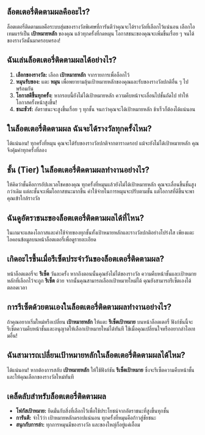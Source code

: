 ## ล็อตเตอรี่ติดตามผลคืออะไร?
ล็อตเตอรี่ติดตามผลคือระบบสุ่มของรางวัลพิเศษที่การันตีว่าคุณจะได้รางวัลที่เลือกไว้แน่นอน เลือกไอเทมแรร์เป็น **เป้าหมายหลัก** ของคุณ แล้วทุกครั้งที่กดหมุน โอกาสชนะของคุณจะเพิ่มขึ้นเรื่อย ๆ จนได้ของรางวัลนั้นมาครอบครอง!

## ฉันเล่นล็อตเตอรี่ติดตามผลได้อย่างไร?
1. **เลือกของรางวัล:** เลือก **เป้าหมายหลัก** จากรายการเพื่อล็อกไว้
2. **หมุนรับของ:** แตะ **หมุน** เพื่อพยายามลุ้นเป้าหมายหลักของคุณและรับของรางวัลปกติอื่น ๆ ไปพร้อมกัน
3. **โอกาสดีขึ้นทุกครั้ง:** หากรอบนี้ยังไม่ได้เป้าหมายหลัก ความคืบหน้าจะเลื่อนไปชั้นถัดไป ทำให้โอกาสครั้งหน้าสูงขึ้น!
4. **ชนะชัวร์:** อัตราชนะจะสูงขึ้นเรื่อย ๆ ทุกชั้น จนกว่าคุณจะได้เป้าหมายหลัก ช้าเร็วก็ต้องได้แน่นอน

## ในล็อตเตอรี่ติดตามผล ฉันจะได้รางวัลทุกครั้งไหม?
ได้แน่นอน! ทุกครั้งที่หมุน คุณจะได้รับของรางวัลปกติจากตารางดรอป แม้จะยังไม่ได้เป้าหมายหลัก คุณจึงคุ้มค่าทุกครั้งที่ลอง

## ชั้น (Tier) ในล็อตเตอรี่ติดตามผลทำงานอย่างไร?
ให้คิดว่าชั้นคือการอัปเลเวลโชคของคุณ ทุกครั้งที่หมุนแล้วยังไม่ได้เป้าหมายหลัก คุณจะเลื่อนขึ้นชั้นสูงกว่าเดิม แต่ละชั้นจะเพิ่มโอกาสชนะมากขึ้น ค่าใช้จ่ายในการหมุนจะปรับตามชั้น แต่โอกาสที่ดีขึ้นจะพาคุณเข้าใกล้รางวัล

## ฉันดูอัตราชนะของล็อตเตอรี่ติดตามผลได้ที่ไหน?
ในเกมจะแสดงโอกาสและค่าใช้จ่ายของทุกชั้นทั้งเป้าหมายหลักและรางวัลปกติอย่างโปร่งใส เพียงแตะไอคอนข้อมูลบนหน้าล็อตเตอรี่เพื่อดูรายละเอียด

## เกิดอะไรขึ้นเมื่อรีเซ็ตประจำวันของล็อตเตอรี่ติดตามผล?
หน้าล็อตเตอรี่จะ **รีเซ็ต** วันละครั้ง หากถึงตอนนั้นคุณยังไม่ได้ของรางวัล ความคืบหน้าชั้นและเป้าหมายหลักที่เลือกไว้จะถูก **รีเซ็ต** ด้วย จากนั้นคุณสามารถเลือกเป้าหมายใหม่ได้ คุณยังสามารถรีเซ็ตเองได้ตลอดเวลา

## การรีเซ็ตด้วยตนเองในล็อตเตอรี่ติดตามผลทำงานอย่างไร?
ถ้าคุณอยากเริ่มใหม่หรือเปลี่ยน **เป้าหมายหลัก** ให้แตะ **รีเซ็ตเป้าหมาย** บนหน้าล็อตเตอรี่ ฟังก์ชันนี้จะรีเซ็ตความคืบหน้าชั้นและอนุญาตให้เลือกเป้าหมายใหม่ได้ทันที ใช้เมื่อคุณเปลี่ยนใจหรืออยากล่าไอเทมอื่น!

## ฉันสามารถเปลี่ยนเป้าหมายหลักในล็อตเตอรี่ติดตามผลได้ไหม?
ได้แน่นอน! หากต้องการสลับ **เป้าหมายหลัก** ให้ใช้ฟังก์ชัน **รีเซ็ตเป้าหมาย** ซึ่งจะรีเซ็ตความคืบหน้าชั้นและให้คุณเลือกของรางวัลใหม่ทันที

## เคล็ดลับสำหรับล็อตเตอรี่ติดตามผล
- **โฟกัสเป้าหมาย:** ยึดมั่นกับสิ่งที่เลือกไว้เพื่อใช้ประโยชน์จากอัตราชนะที่สูงขึ้นทุกชั้น
- **การันตี:** จำไว้ว่า เป้าหมายหลักดรอปแน่นอน ทุกครั้งที่หมุนคือก้าวสู่ชัยชนะ
- **สนุกกับการล่า:** ทุกการหมุนมีของรางวัล และของใหญ่ก็อยู่แค่เอื้อม 